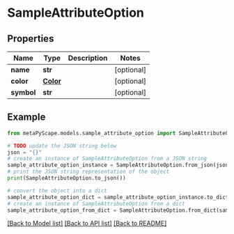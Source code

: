 # SampleAttributeOption


## Properties

Name | Type | Description | Notes
------------ | ------------- | ------------- | -------------
**name** | **str** |  | [optional] 
**color** | [**Color**](Color.md) |  | [optional] 
**symbol** | **str** |  | [optional] 

## Example

```python
from metaPyScape.models.sample_attribute_option import SampleAttributeOption

# TODO update the JSON string below
json = "{}"
# create an instance of SampleAttributeOption from a JSON string
sample_attribute_option_instance = SampleAttributeOption.from_json(json)
# print the JSON string representation of the object
print(SampleAttributeOption.to_json())

# convert the object into a dict
sample_attribute_option_dict = sample_attribute_option_instance.to_dict()
# create an instance of SampleAttributeOption from a dict
sample_attribute_option_from_dict = SampleAttributeOption.from_dict(sample_attribute_option_dict)
```
[[Back to Model list]](../README.md#documentation-for-models) [[Back to API list]](../README.md#documentation-for-api-endpoints) [[Back to README]](../README.md)


